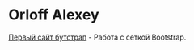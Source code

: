 # Orloff Alexey


[Первый сайт бутстрап](https://yourloff.github.io/million/ "Первый сайт") - Работа с сеткой Bootstrap.
